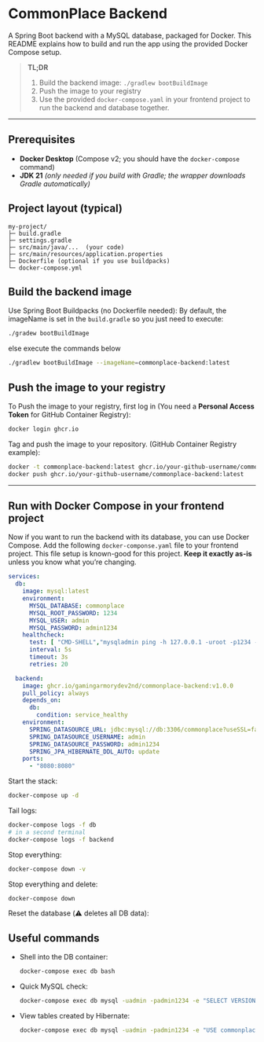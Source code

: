 # CommonPlace Backend

A Spring Boot backend with a MySQL database, packaged for Docker. This README explains how to build and run the app
using the provided Docker Compose setup.
> **TL;DR**
> 1) Build the backend image: `./gradlew bootBuildImage`
> 2) Push the image to your registry
> 3) Use the provided `docker-compose.yaml` in your frontend project to run the backend and database together.
---

## Prerequisites

- **Docker Desktop** (Compose v2; you should have the `docker-compose` command)
- **JDK 21** *(only needed if you build with Gradle; the wrapper downloads Gradle automatically)*

## Project layout (typical)

```
my-project/
├─ build.gradle
├─ settings.gradle
├─ src/main/java/...  (your code)
├─ src/main/resources/application.properties
├─ Dockerfile (optional if you use buildpacks)
└─ docker-compose.yml
```

## Build the backend image

Use Spring Boot Buildpacks (no Dockerfile needed):
By default, the imageName is set in the `build.gradle` so you just need to execute:

```bash
./gradew bootBuildImage 
```

else execute the commands below

```bash
./gradlew bootBuildImage --imageName=commonplace-backend:latest
```

## Push the image to your registry

To Push the image to your registry, first log in (You need a **Personal Access Token** for GitHub Container Registry):

```bash
docker login ghcr.io
```

Tag and push the image to your repository. (GitHub Container Registry example):

```bash
docker -t commonplace-backend:latest ghcr.io/your-github-username/commonplace-backend:latest
docker push ghcr.io/your-github-username/commonplace-backend:latest
```

---

## Run with Docker Compose in your frontend project

Now if you want to run the backend with its database, you can use Docker Compose.
Add the following `docker-componse.yaml` file to your frontend project.
This file setup is known-good for this project. **Keep it exactly as-is** unless you know what you’re changing.

```yaml
services:
  db:
    image: mysql:latest
    environment:
      MYSQL_DATABASE: commonplace
      MYSQL_ROOT_PASSWORD: 1234
      MYSQL_USER: admin
      MYSQL_PASSWORD: admin1234
    healthcheck:
      test: [ "CMD-SHELL","mysqladmin ping -h 127.0.0.1 -uroot -p1234 --silent" ]
      interval: 5s
      timeout: 3s
      retries: 20

  backend:
    image: ghcr.io/gamingarmorydev2nd/commonplace-backend:v1.0.0
    pull_policy: always
    depends_on:
      db:
        condition: service_healthy
    environment:
      SPRING_DATASOURCE_URL: jdbc:mysql://db:3306/commonplace?useSSL=false&allowPublicKeyRetrieval=true&serverTimezone=UTC
      SPRING_DATASOURCE_USERNAME: admin
      SPRING_DATASOURCE_PASSWORD: admin1234
      SPRING_JPA_HIBERNATE_DDL_AUTO: update
    ports:
      - "8080:8080"
```

Start the stack:

```bash
docker-compose up -d
```

Tail logs:

```bash
docker-compose logs -f db
# in a second terminal
docker-compose logs -f backend
```

Stop everything:

```bash
docker-compose down -v
```

Stop everything and delete:

```bash
docker-compose down
```

Reset the database (⚠️ deletes all DB data):

## Useful commands

- Shell into the DB container:
  ```bash
  docker-compose exec db bash
  ```
- Quick MySQL check:
  ```bash
  docker-compose exec db mysql -uadmin -padmin1234 -e "SELECT VERSION(); SHOW DATABASES;"
  ```
- View tables created by Hibernate:
  ```bash
  docker-compose exec db mysql -uadmin -padmin1234 -e "USE commonplace; SHOW TABLES;"
  ```